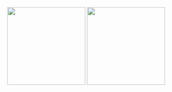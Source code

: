 <img height="180em" src="https://github-readme-stats.vercel.app/api?username=miguel-barros&show_icons=true&theme=cobalt&include_all_commits=false&count_private=true"/>
  <img height="180em" src="https://github-readme-stats.vercel.app/api/top-langs/?username=miguel-barros&layout=compact&langs_count=7&theme=dracula"/>
